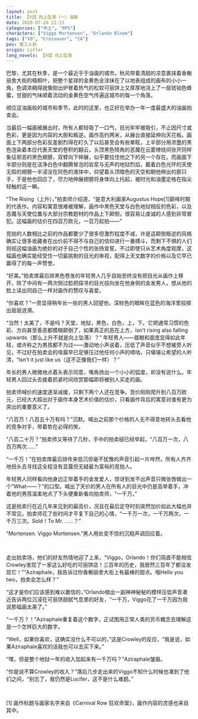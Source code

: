 ```yaml
---
layout: post
title: 【VO】向上坠落（一）油画
date: 2020-07-20 22:33
categories: ["中土", "RPS"]
characters: ["Viggo Mortensen", "Orlando Bloom"]
tags: ["VO", "Crossover", "CA"]
pov: 第三人称
origin: Lofter
long_novels: 【VO】向上坠落
---
```


巴黎，尤其在秋季，是一个最近乎于油画的城市。秋风带着清甜的凉意裹挟着香榭丽舍大街的梧桐叶，把整个星球的金黄色全涂抹在了以地表组成的画布的小小一角，色调浓稠得就像刚出炉冒着热气的松软可丽饼上又厚厚地浇上了一层琥铂色蜂蜜，甘甜的气味顺着流动的金黄色空气传遍这城市的每一个角落。

顺应这油画般的城市和季节，此时的这里，也正好在举办一年一度最盛大的油画拍卖会。

当最后一幅画被展出时，所有人都轻吸了一口气，目光牢牢被吸引，不止因尺寸或色彩，更是因为内容的大胆和叛逆。画作高约两米，从展台直接延伸向天花板。画面上下两部分色彩反差剧烈得在盯久了以后甚至会有些晕眩，上半部分用浓墨的黑色渲染着本应代表天堂的卷积的翻云，头顶黑色犄角的恶魔在云雾缭绕间张开同样象征邪恶的黑色翅膀，双臂向下伸展，似乎要拉住他之下的另一个存在。而画面下半部分则是在洁净白色中翻腾冒泡的岩浆与无声的地狱烈焰，戴着白色光环的天使无瑕的翅膀一半浸没在同色的液体中，仰望着头顶暗色的天空和朝他伸出的那只手，于是他也回应了，尽力地伸展翅膀将身体向上托起，被时光和油墨定格在指尖轻触的这一瞬。

“The Rising（上升），”拍卖师介绍道，“是意大利画家Augustus Hope[1]巅峰时期的代表作。内容和寓意很难被理解，画作中黑色天堂与白色地狱相反的色彩，以及恶魔与天使位置与大部分宗教题材的作品上下颠倒，很容易让虔诚的人感到非常冒犯。这幅画的估价在四百万欧元，一百万起拍——”

竞拍的人数相比之前的作品都要少了很多但激烈程度不减，许是这颠倒叛逆的风格确实让很多收藏者在出价前不得不与自己的信仰进行一番搏斗，而剩下不惧的人们则视这幅油画为绝妙的对于自己个性的张扬宣誓。不过即使只从艺术角度观摩，这幅画也确实能经受住一切最挑剔的目光的审视，配得上天文数字的价格以及它早已赢得了的每一声赞誉。

“好美。”拍卖席最后排黑色卷发的年轻男人几乎自始至终没有把目光从画作上移开，除了中间有一两次侧过脸把探寻的目光投向坐在他身侧的金发男人，想从他的脸上读出同自己一样对画作的赞叹与喜爱。

“你喜欢？”一旁显得稍年长一些的男人回望他，深棕色的眼眸在蓝色的海洋里投掷出层层涟漪。

“当然！太美了，不是吗？天堂，地狱，黑色，白色，上，下。它把通常习惯的色彩、方向甚至善恶都模糊颠倒了，如果真正的恶在上方，isn't rising also falling upwards（那么上升不就是向上坠落）？” 年轻男人——眉眼和面庞显得如此年轻，或许称之为男孩都不为过——激动地小声说着，压低了声音似乎不想被旁人听见，不过好在拍卖会的喧嚣早已足够压过他任何小声的嘀咕，只堪堪让希望的人听清，“Isn't it just like us（这不正像我们一样）？”

年长的男人微微地点着头表示同意，嘴角扬出一个小小的弧度，却没有说什么。年轻男人回过头去接着抓紧时间欣赏那幅即将被别人买走的画。

拍卖师喊价的速度逐渐减缓，只剩下两个人还在竞争。竞价刚刚爬升到八百万欧元，已经大大超出对于画作本身艺术价值的估价，只看画作背后的寓意对谁有更为突出的重要意义了。

“八百万！八百五十万有吗？”沉默。喊出之前那个价格的人无不得意地转头去看他的竞争对手，带着势在必得的笑。

“八百二十万？”拍卖师又等待了几秒，手中的拍卖槌已经举起，“八百万一次，八百万两次……”

“一千万！”在拍卖席最后排传来低沉但毫不犹豫的声音引起一片哗然，所有人齐齐地扭头去寻找这全程没有显露但无疑最为富裕的竞拍人。

年轻男人同样看向他身边正举着手的金发爱人，惊讶到发不出声音只微张唇做出一个“What——？”的口型。喊出了天价的男人在所有人的目光中仍是高举着手，冲着他的男孩温柔地点了下头便重新看向拍卖师，“一千万。”

这是拍卖行在近几年来见到的最高价，况且在最后定夺时刻突然加价如此大幅也并不常见，拍卖师花了些时间才平复下自己的心情，“一千万一次，一千万两次，一千万三次。Sold！To Mr. ……？”

“Mortensen. Viggo Mortensen.”男人用处变不惊的沉稳声调回应着。

<br>

走出拍卖场，他们的好友热情地迎了上来，“Viggo，Orlando！你们简直不能相信Crowley发现了一家这么好吃的可丽饼店！三百年的历史，我居然三百年了都没发现它！”“Aziraphale，我告诉过你香榭丽舍大街上有最棒的甜点。哦Hello you two，拍卖会怎么样？”

“这才是你们应该感到难以置信的，”Orlando做出一副神神秘秘的模样压低声音凑近告诉两位沉浸在可丽饼甜腻气息里的好友，“一千万，Viggo花了一千万因为我说那幅画太美了。”

“一千万？！”Aziraphale重复着这个数字，正试图用正常人类的货币概念去理解这是一个怎样巨大的数字。

“Well，如果你喜欢，这确实没什么不可以的，”这是Crowley的反应，“我是说，如果Aziraphale喜欢的话我也可以去买下来。”

“嘿，但是整个地狱一年的收入加起来有一千万吗？”Aziraphale皱眉。

“你是说不算Crowley的收入？”落后几步走出来的Viggo不知什么时候也凑到了他们之间，“别忘了，我仍然是Lucifer，这不是什么难题。”

<br>

[1] 画作标题与画家名字来自《Carnival Row 狂欢命案》，画作内容的灵感也来自其中。
